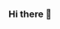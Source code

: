 ### Hi there 👋

<!--
**AbdellahRsmouki/AbdellahRsmouki** is a ✨ _special_ ✨ repository because its `README.md` (this file) appears on your GitHub profile.

- 😄 Pronouns: he/him
- ⚡ 🔭 I am a software engineer, full-stack Developer, and passionate about mobile development and UX/UI Design.

<details open>
  <summary><b> 🌱 I'm currently working with</b> 👇</summary>

  <br/>

  <a href="https://reactjs.org/" taget="_blank"><img src="icons/react.png" width="45" height="45" />
  <a href="https://nodejs.org/en/" taget="_blank"><img src="icons/nodejs.png" width="45" height="45" />
  <a href="https://developer.android.com/" taget="_blank"><img src="icons/android.png" width="45" height="45" /></a>
  <a href="https://aws.amazon.com/" taget="_blank"><img src="icons/aws.png" width="45" height="45" /></a>
  <a href="https://firebase.google.com/" taget="_blank"><img src="icons/firebase.png" width="45" height="45" /></a>
  <a href="https://git-scm.com/" taget="_blank"><img src="icons/git.png" width="45" height="45" /></a>
  <a href="https://code.visualstudio.com/" taget="_blank"><img src="icons/vscode.png" width="45" height="45" /></a>

</details>

[![AbdellahRsmouki's github stats](https://github-readme-stats.vercel.app/api?username=AbdellahRsmouki&count_private=true&show_icons=true&theme=radical)](https://github.com/AbdellahRsmouki/github-readme-stats)


- 📫 Feel free to reach me on : abdullah.rsmouki@gmail.com